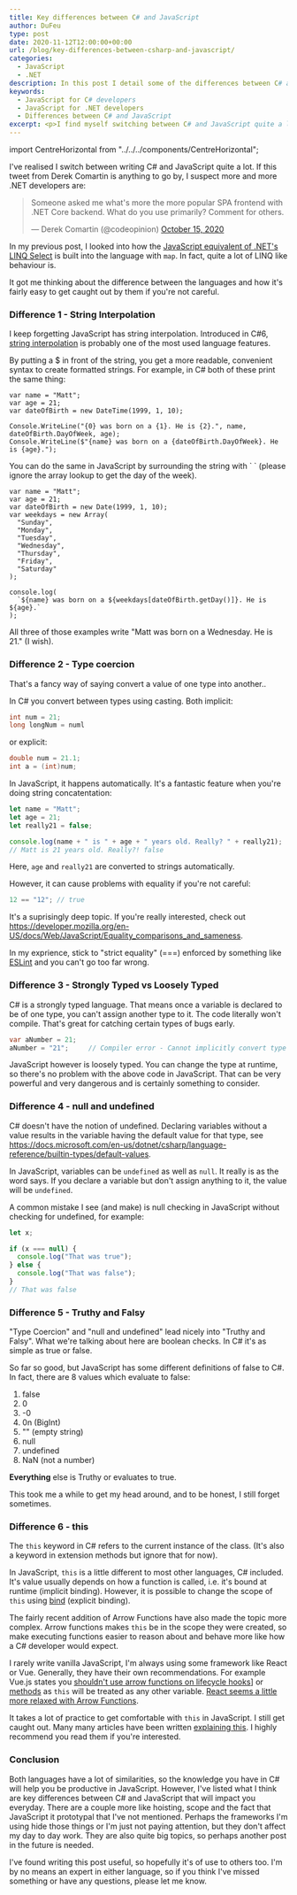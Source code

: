 ```yaml
---
title: Key differences between C# and JavaScript
author: DuFeu
type: post
date: 2020-11-12T12:00:00+00:00
url: /blog/key-differences-between-csharp-and-javascript/
categories:
  - JavaScript
  - .NET
description: In this post I detail some of the differences between C# and JavaScript.
keywords:
  - JavaScript for C# developers
  - JavaScript for .NET developers
  - Differences between C# and JavaScript
excerpt: <p>I find myself switching between C# and JavaScript quite a lot. Even though I've been doing that for years, there are still occassions where I get caught out by a language feature.</p><p>Here I go through a few of the key differences which have caught me out in the hope that writing about them stops it happening in the future.</p><p>If only things were that simple!</p>
---
```


import CentreHorizontal from "../../../components/CentreHorizontal";

I've realised I switch between writing C# and JavaScript quite a lot. If this tweet from Derek Comartin is anything to go by, I suspect more and more .NET developers are:

<CentreHorizontal>
<blockquote class="twitter-tweet"><p lang="en" dir="ltr">Someone asked me what&#39;s more the more popular SPA frontend with .NET Core backend. What do you use primarily? Comment for others.</p>&mdash; Derek Comartin (@codeopinion) <a href="https://twitter.com/codeopinion/status/1316820854731427841?ref_src=twsrc%5Etfw">October 15, 2020</a></blockquote> <script async src="https://platform.twitter.com/widgets.js" charset="utf-8"></script>
</CentreHorizontal>

In my previous post, I looked into how the [JavaScript equivalent of .NET's LINQ Select](/blog/dotnet-linq-select-method-in-javascript/) is built into the language with `map`. In fact, quite a lot of LINQ like behaviour is.

It got me thinking about the difference between the languages and how it's fairly easy to get caught out by them if you're not careful.

### Difference 1 - String Interpolation

I keep forgetting JavaScript has string interpolation. Introduced in C#6, [string interpolation](https://docs.microsoft.com/en-us/dotnet/csharp/language-reference/tokens/interpolated) is probably one of the most used language features.

<!-- prettier-ignore -->
By putting a $ in front of the string, you get a more readable, convenient syntax to create formatted strings. For example, in C# both of these print the same thing:

```csharp{6}
var name = "Matt";
var age = 21;
var dateOfBirth = new DateTime(1999, 1, 10);

Console.WriteLine("{0} was born on a {1}. He is {2}.", name, dateOfBirth.DayOfWeek, age);
Console.WriteLine($"{name} was born on a {dateOfBirth.DayOfWeek}. He is {age}.");
```

You can do the same in JavaScript by surrounding the string with \` \` (please ignore the array lookup to get the day of the week).

```javascript{15}
var name = "Matt";
var age = 21;
var dateOfBirth = new Date(1999, 1, 10);
var weekdays = new Array(
  "Sunday",
  "Monday",
  "Tuesday",
  "Wednesday",
  "Thursday",
  "Friday",
  "Saturday"
);

console.log(
  `${name} was born on a ${weekdays[dateOfBirth.getDay()]}. He is ${age}.`
);
```

All three of those examples write "Matt was born on a Wednesday. He is 21." (I wish).

### Difference 2 - Type coercion

That's a fancy way of saying convert a value of one type into another..

In C# you convert between types using casting. Both implicit:

```csharp
int num = 21;
long longNum = numl
```

or explicit:

```csharp
double num = 21.1;
int a = (int)num;
```

In JavaScript, it happens automatically. It's a fantastic feature when you're doing string concatentation:

```javascript
let name = "Matt";
let age = 21;
let really21 = false;

console.log(name + " is " + age + " years old. Really? " + really21);
// Matt is 21 years old. Really?! false
```

Here, `age` and `really21` are converted to strings automatically.

However, it can cause problems with equality if you're not careful:

```javascript
12 == "12"; // true
```

It's a suprisingly deep topic. If you're really interested, check out <https://developer.mozilla.org/en-US/docs/Web/JavaScript/Equality_comparisons_and_sameness>.

In my exprience, stick to "strict equality" (===) enforced by something like [ESLint](https://eslint.org/) and you can't go too far wrong.

### Difference 3 - Strongly Typed vs Loosely Typed

C# is a strongly typed language. That means once a variable is declared to be of one type, you can't assign another type to it. The code literally won't compile. That's great for catching certain types of bugs early.

```csharp
var aNumber = 21;
aNumber = "21";		// Compiler error - Cannot implicitly convert type 'string' to 'int'

```

JavaScript however is loosely typed. You can change the type at runtime, so there's no problem with the above code in JavaScript. That can be very powerful and very dangerous and is certainly something to consider.

### Difference 4 - null and undefined

C# doesn't have the notion of undefined. Declaring variables without a value results in the variable having the default value for that type, see <https://docs.microsoft.com/en-us/dotnet/csharp/language-reference/builtin-types/default-values>.

In JavaScript, variables can be `undefined` as well as `null`. It really is as the word says. If you declare a variable but don't assign anything to it, the value will be `undefined`.

A common mistake I see (and make) is null checking in JavaScript without checking for undefined, for example:

```javascript
let x;

if (x === null) {
  console.log("That was true");
} else {
  console.log("That was false");
}
// That was false
```

### Difference 5 - Truthy and Falsy

"Type Coercion" and "null and undefined" lead nicely into "Truthy and Falsy". What we're talking about here are boolean checks. In C# it's as simple as true or false.

So far so good, but JavaScript has some different definitions of false to C#. In fact, there are 8 values which evaluate to false:

1. false
1. 0
1. -0
1. 0n (BigInt)
1. "" (empty string)
1. null
1. undefined
1. NaN (not a number)

**Everything** else is Truthy or evaluates to true.

This took me a while to get my head around, and to be honest, I still forget sometimes.

### Difference 6 - this

The `this` keyword in C# refers to the current instance of the class. (It's also a keyword in extension methods but ignore that for now).

In JavaScript, `this` is a little different to most other languages, C# included. It's value usually depends on how a function is called, i.e. it's bound at runtime (implicit binding). However, it is possible to change the scope of `this` using [bind](https://developer.mozilla.org/en-US/docs/Web/JavaScript/Reference/Global_Objects/Function/bind) (explicit binding).

The fairly recent addition of Arrow Functions have also made the topic more complex. Arrow functions makes `this` be in the scope they were created, so make executing functions easier to reason about and behave more like how a C# developer would expect.

I rarely write vanilla JavaScript, I'm always using some framework like React or Vue. Generally, they have their own recommendations. For example Vue.js states you [shouldn't use arrow functions on lifecycle hooks](https://vuejs.org/v2/guide/instance.html#Instance-Lifecycle-Hooks)] or [methods](https://vuejs.org/v2/api/#methods) as `this` will be treated as any other variable. [React seems a little more relaxed with Arrow Functions](https://reactjs.org/docs/faq-functions.html).

It takes a lot of practice to get comfortable with `this` in JavaScript. I still get caught out. Many many articles have been written [explaining this](https://developer.mozilla.org/en-US/docs/Web/JavaScript/Reference/Operators/this). I highly recommend you read them if you're interested.

### Conclusion

Both languages have a lot of similarities, so the knowledge you have in C# will help you be productive in JavaScript. However, I've listed what I think are key differences between C# and JavaScript that will impact you everyday. There are a couple more like hoisting, scope and the fact that JavaScript it prototypal that I've not mentioned. Perhaps the frameworks I'm using hide those things or I'm just not paying attention, but they don't affect my day to day work. They are also quite big topics, so perhaps another post in the future is needed.

I've found writing this post useful, so hopefully it's of use to others too. I'm by no means an expert in either language, so if you think I've missed something or have any questions, please let me know.
